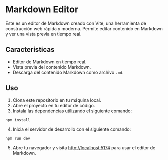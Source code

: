 # Markdown Editor

Este es un editor de Markdown creado con Vite, una herramienta de construcción web rápida y moderna. Permite editar contenido en Markdown y ver una vista previa en tiempo real.

## Características

- Editor de Markdown en tiempo real.
- Vista previa del contenido Markdown.
- Descarga del contenido Markdown como archivo `.md`.

## Uso

1. Clona este repositorio en tu máquina local.
2. Abre el proyecto en tu editor de código.
3. Instala las dependencias utilizando el siguiente comando:

```code
npm install
```

4. Inicia el servidor de desarrollo con el siguiente comando:

```code
npm run dev
```

5. Abre tu navegador y visita [http://localhost:5174](http://localhost:5174) para usar el editor de Markdown.
